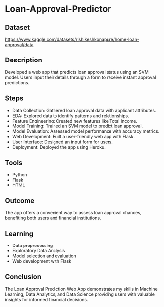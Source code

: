 # Loan-Approval-Predictor
## Dataset
https://www.kaggle.com/datasets/rishikeshkonapure/home-loan-approval/data
## Description
Developed a web app that predicts loan approval status using an SVM model. Users input their details through a form to receive instant approval predictions.
## Steps
* Data Collection: Gathered loan approval data with applicant attributes.
* EDA: Explored data to identify patterns and relationships.
* Feature Engineering: Created new features like Total Income.
* Model Training: Trained an SVM model to predict loan approval.
* Model Evaluation: Assessed model performance with accuracy metrics.
* Web Development: Built a user-friendly web app with Flask.
* User Interface: Designed an input form for users.
* Deployment: Deployed the app using Heroku.
## Tools
* Python
* Flask
* HTML
## Outcome
The app offers a convenient way to assess loan approval chances, benefiting both users and financial institutions.
## Learning
* Data preprocessing
* Exploratory Data Analysis
* Model selection and evaluation
* Web development with Flask
## Conclusion
The Loan Approval Prediction Web App demonstrates my skills in Machine Learning, Data Analytics, and Data Science providing users with valuable insights for informed financial decisions.
